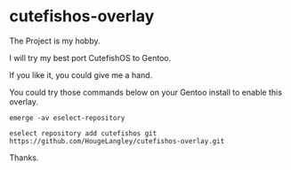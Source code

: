 # cutefishos-overlay

The Project is my hobby.

I will try my best port CutefishOS to Gentoo.

If you like it, you could give me a hand.

You could try those commands below on your Gentoo install to enable this overlay.

`emerge -av eselect-repository`

`eselect repository add cutefishos git https://github.com/HougeLangley/cutefishos-overlay.git`

Thanks.
